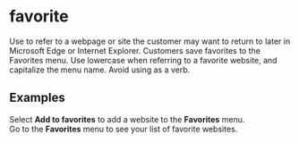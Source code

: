 # favorite

Use to refer to a webpage or site the customer may want to return to later in Microsoft Edge or Internet Explorer. Customers save favorites to the Favorites menu. Use lowercase when referring to a favorite website, and capitalize the menu name. Avoid using as a verb.

## Examples

Select **Add to favorites** to add a website to the **Favorites** menu.  
Go to the **Favorites** menu to see your list of favorite websites.  
